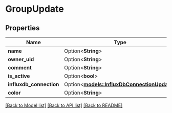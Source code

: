 # GroupUpdate

## Properties

Name | Type | Description | Notes
------------ | ------------- | ------------- | -------------
**name** | Option<**String**> |  | [optional]
**owner_uid** | Option<**String**> |  | [optional]
**comment** | Option<**String**> |  | [optional]
**is_active** | Option<**bool**> |  | [optional]
**influxdb_connection** | Option<[**models::InfluxDbConnectionUpdate**](InfluxDBConnectionUpdate.md)> |  | [optional]
**color** | Option<**String**> |  | [optional]

[[Back to Model list]](../README.md#documentation-for-models) [[Back to API list]](../README.md#documentation-for-api-endpoints) [[Back to README]](../README.md)


